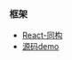 ### 框架


* [React-同构](https://www.jianshu.com/p/0ecd727107bb)
* [源码demo](https://github.com/chikara-chan/react-isomorphic-boilerplate)